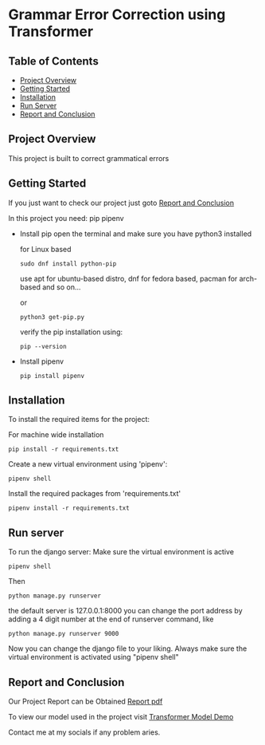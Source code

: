 # Grammar Error Correction using Transformer

## Table of Contents
   * [Project Overview](#project-overview)
   * [Getting Started](#getting-started)
   * [Installation](#installation)
   * [Run Server](#run-server)
   * [Report and Conclusion](#report-and-conclusion)

## Project Overview

This project is built to correct grammatical errors

## Getting Started
If you just want to check our project just goto [Report and Conclusion](#report-and-conclusion)

In this project you need:
pip
pipenv
    
 * Install pip
   open the terminal and make sure you have python3 installed

   for Linux based
    
   ```
   sudo dnf install python-pip
   ```
   use apt for ubuntu-based distro, dnf for fedora based, pacman for arch-based and so on...
   
   or
   ```
   python3 get-pip.py
   ```
   verify the pip installation using:
   ```
   pip --version
   ```

* Install pipenv

   ```
   pip install pipenv
   ```

## Installation
   To install the required items for the project:

   For machine wide installation
   ```
   pip install -r requirements.txt
   ```
    
   Create a new virtual environment using 'pipenv':
   ```
   pipenv shell
   ```

   Install the required packages from 'requirements.txt'
   ```
   pipenv install -r requirements.txt
   ```

## Run server
   To run the django server:
   Make sure the virtual environment is active

   ```
   pipenv shell
   ```
   Then
   ```
   python manage.py runserver
   ```

   the default server is 127.0.0.1:8000
   you can change the port address by adding a 4 digit number at the end of runserver command, like
   ```
   python manage.py runserver 9000
   ```

   Now you can change the django file to your liking. Always make sure the virtual environment is activated using "pipenv shell"
## Report and Conclusion
    
   Our Project Report can be Obtained [Report pdf](https://drive.google.com/file/d/1gphmw8t3VAec-T097W-LzfqePLAg-ZmK/view?usp=sharing)
    
   To view our model used in the project visit [Transformer Model Demo](https://huggingface.co/anujraymajhi/t5-GEC-128len-9e)
    
Contact me at my socials if any problem aries.
